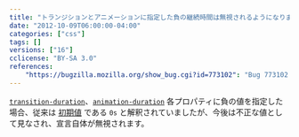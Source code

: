 ```yaml
---
title: "トランジションとアニメーションに指定した負の継続時間は無視されるようになりました"
date: "2012-10-09T06:00:00-04:00"
categories: ["css"]
tags: []
versions: ["16"]
cclicense: "BY-SA 3.0"
references:
    "https://bugzilla.mozilla.org/show_bug.cgi?id=773102": "Bug 773102 – transition-duration and animation-duration should reject negative values at parse time"
---
```

[`transition-duration`](https://developer.mozilla.org/ja/docs/Web/CSS/transition-duration)、[`animation-duration`](https://developer.mozilla.org/ja/docs/Web/CSS/animation-duration) 各プロパティに負の値を指定した場合、従来は [初期値](https://developer.mozilla.org/ja/docs/Web/CSS/initial_value) である `0s` と解釈されていましたが、今後は不正な値として見なされ、宣言自体が無視されます。
